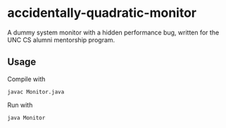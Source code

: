 # accidentally-quadratic-monitor
A dummy system monitor with a hidden performance bug, written for the UNC CS alumni mentorship program.

## Usage

Compile with
```
javac Monitor.java
```

Run with
```
java Monitor
```
